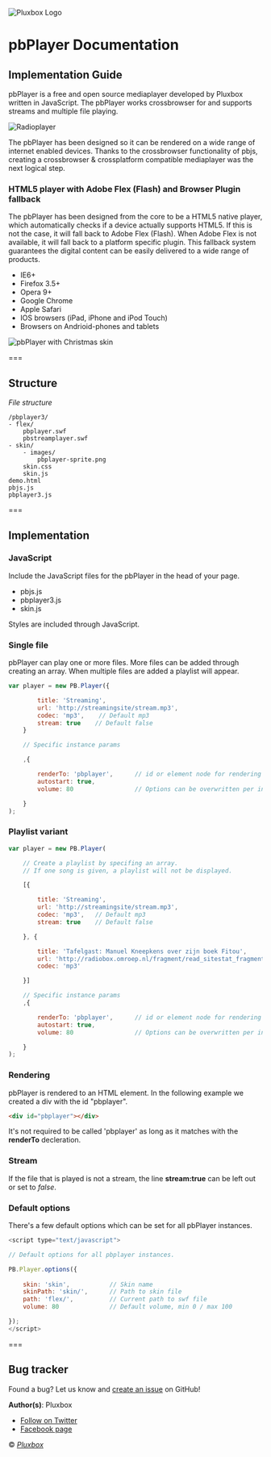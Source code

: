 ![Pluxbox Logo](http://pluxbox.nl/pluxbox/images/logo-pluxbox-black.png "Pluxbox Logo")
# pbPlayer Documentation
## Implementation Guide

pbPlayer is a free and open source mediaplayer developed by Pluxbox written in JavaScript. The pbPlayer works crossbrowser for and supports streams and multiple file playing.

![Radioplayer](http://pluxbox.nl/pluxbox/images/pbplayer/radioplayer.png "Radioplayer")

The pbPlayer has been designed so it can be rendered on a wide range of internet enabled devices. Thanks to the crossbrowser functionality of pbjs, creating a crossbrowser & crossplatform compatible mediaplayer was the next logical step.

### HTML5 player with Adobe Flex (Flash) and Browser Plugin fallback

The pbPlayer has been designed from the core to be a HTML5 native player, which automatically checks if a device actually supports HTML5. If this is not the case, it will fall back to Adobe Flex (Flash). When Adobe Flex is not available, it will fall back to a platform specific plugin. This fallback system guarantees the digital content can be easily delivered to a wide range of products.

- IE6+
- Firefox 3.5+
- Opera 9+
- Google Chrome
- Apple Safari
- IOS browsers (iPad, iPhone and iPod Touch)
- Browsers on Andrioid-phones and tablets

![pbPlayer with Christmas skin](http://pluxbox.nl/pluxbox/images/pbplayer/radio4-kerst.png "pbPlayer Christmas skin")

===

## Structure
*File structure*

```
/pbplayer3/
- flex/
    pbplayer.swf
    pbstreamplayer.swf
- skin/
    - images/
        pbplayer-sprite.png
    skin.css
    skin.js
demo.html
pbjs.js
pbplayer3.js
```
===
## Implementation

### JavaScript

Include the JavaScript files for the pbPlayer in the head  of your page.

- pbjs.js
- pbplayer3.js
- skin.js

Styles are included through JavaScript.

### Single file

pbPlayer can play one or more files. More files can be added through creating an array. When multiple files are added a playlist will appear.

```javascript
var player = new PB.Player({

        title: 'Streaming',
        url: 'http://streamingsite/stream.mp3',
        codec: 'mp3',    // Default mp3
        stream: true    // Default false
    }

    // Specific instance params

    ,{

        renderTo: 'pbplayer',      // id or element node for rendering  e.g. document.getElementById('pbplayer')
        autostart: true,
        volume: 80                 // Options can be overwritten per instance.

    }
);
```

### Playlist variant

```javascript
var player = new PB.Player(

    // Create a playlist by specifing an array.
    // If one song is given, a playlist will not be displayed. 

    [{

        title: 'Streaming',
        url: 'http://streamingsite/stream.mp3',
        codec: 'mp3',   // Default mp3
        stream: true    // Default false

    }, {

        title: 'Tafelgast: Manuel Kneepkens over zijn boek Fitou',
        url: 'http://radiobox.omroep.nl/fragment/read_sitestat_fragment/33513/33513.mp3',
        codec: 'mp3'

    }]

    // Specific instance params
    ,{

        renderTo: 'pbplayer',      // id or element node for rendering  e.g. document.getElementById('pbplayer')
        autostart: true,
        volume: 80                 // Options can be overwritten per instance.

    }
);
```

### Rendering
pbPlayer is rendered to an HTML element. In the following example we created a div with the id "pbplayer".

```html
<div id="pbplayer"></div>
```
It's not required to be called 'pbplayer' as long as it matches with the **renderTo** decleration.

### Stream
If the file that is played is not a stream, the line **stream:true** can be left out or set to *false*.

### Default options
There's a few default options which can be set for all pbPlayer instances.

```javascript
<script type="text/javascript"> 

// Default options for all pbplayer instances.

PB.Player.options({ 
	 
    skin: 'skin',           // Skin name
    skinPath: 'skin/',      // Path to skin file
    path: 'flex/',          // Current path to swf file 
    volume: 80              // Default volume, min 0 / max 100

});
</script>
```

===
## Bug tracker
Found a bug? Let us know and [create an issue](https://github.com/Pluxbox/pbPlayer/issues "create issue now") on GitHub!

**Author(s)**: Pluxbox


- [Follow on Twitter](https://twitter.com/pluxbox/ "Follow Pluxbox on Twitter")
- [Facebook page](https://www.facebook.com/pages/Pluxbox/168484729879371 "Pluxbox Facebook page")

&copy; *[Pluxbox](http://pluxbox.com/ "Pluxbox website")*

